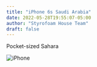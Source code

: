 ```yaml
---
title: "iPhone 6s Saudi Arabia"
date: 2022-05-28T19:55:07-05:00
author: "Styrofoam House Team"
draft: false
---
```


Pocket-sized Sahara

![iPhone](/iphone6s.jpg)